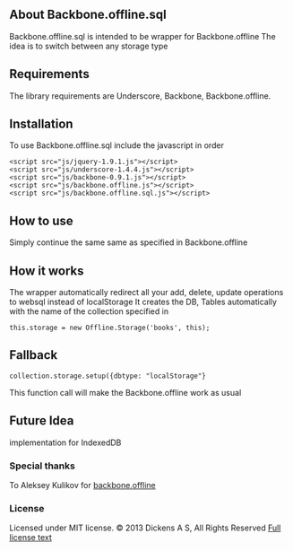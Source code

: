 ## About Backbone.offline.sql
Backbone.offline.sql is intended to be wrapper for Backbone.offline
The idea is to switch between any storage type

## Requirements

The library requirements are Underscore, Backbone, Backbone.offline.

## Installation

To use Backbone.offline.sql include the javascript in order
````
<script src="js/jquery-1.9.1.js"></script>
<script src="js/underscore-1.4.4.js"></script>
<script src="js/backbone-0.9.1.js"></script>
<script src="js/backbone.offline.js"></script>
<script src="js/backbone.offline.sql.js"></script>
````

## How to use

Simply continue the same same as specified in Backbone.offline

## How it works

The wrapper automatically redirect all your add, delete, update operations to websql instead of localStorage
It creates the DB, Tables automatically with the name of the collection specified in
````
this.storage = new Offline.Storage('books', this);
````

## Fallback

````
collection.storage.setup({dbtype: "localStorage"}
````

This function call will make the Backbone.offline work as usual

## Future Idea

implementation for IndexedDB

### Special thanks

To Aleksey Kulikov for [backbone.offline](https://raw.github.com/Ask11/backbone.offline)

### License

Licensed under MIT license. © 2013 Dickens A S, All Rights Reserved
[Full license text](https://github.com/dickensas/backbone.offline.sql/LICENSE.md)
